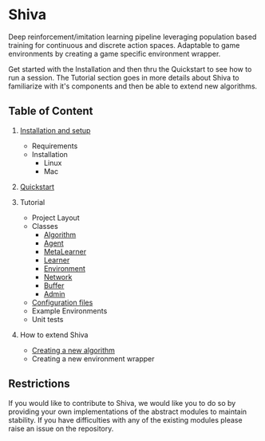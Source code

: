# Shiva

Deep reinforcement/imitation learning pipeline leveraging population based training for continuous and discrete action spaces. Adaptable to game environments by creating a game specific environment wrapper.

Get started with the Installation and then thru the Quickstart to see how to run a session. The Tutorial section goes in more details about Shiva to familiarize with it's components and then be able to extend new algorithms.

## Table of Content

1. [Installation and setup](./shiva/docs/Getting-Started.md)
    * Requirements
    * Installation
        * Linux
        * Mac
        
2. [Quickstart](./shiva/docs/Quick-Start.md)
3. Tutorial
    * Project Layout
    * Classes
        * [Algorithm](./shiva/docs/Algorithms.md)
        * [Agent](./shiva/docs/Agents.md)
        * [MetaLearner](./shiva/docs/Metalearners.md)
        * [Learner](./shiva/docs/Learners.md)
        * [Environment](./shiva/docs/Environments.md)
        * [Network](./shiva/docs/Networks.md)
        * [Buffer](./shiva/docs/Buffers.md)
        * [Admin](./shiva/docs/Admin.md)
    * [Configuration files](./shiva/docs/Config-Files.md)
    * Example Environments
    * Unit tests
4. How to extend Shiva
    * [Creating a new algorithm](./shiva/docs/Extending-Algorithm.md)
    * Creating a new environment wrapper

## Restrictions

If you would like to contribute to Shiva, we would like you to do so by providing your own implementations of the abstract modules to maintain stability. If you have difficulties with any of the existing modules please raise an issue on the repository.
